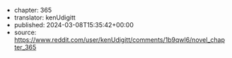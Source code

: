 - chapter: 365
- translator: kenUdigitt
- published: 2024-03-08T15:35:42+00:00
- source: https://www.reddit.com/user/kenUdigitt/comments/1b9qwl6/novel_chapter_365
